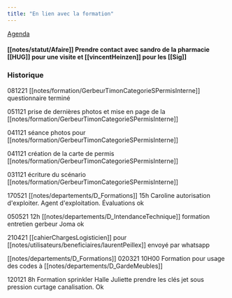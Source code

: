 ```yaml
---
title: "En lien avec la formation"
---
```


[Agenda](notes/AgendaMaJournee.md)

#### [[notes/statut/Afaire]] Prendre contact avec sandro de la pharmacie [[HUG]] pour une visite et [[vincentHeinzen]] pour les [[Sig]]

### Historique
081221 [[notes/formation/GerbeurTimonCategorieSPermisInterne]] questionnaire terminé

051121 prise de dernières photos et mise en page de la [[notes/formation/GerbeurTimonCategorieSPermisInterne]]

041121 séance photos pour [[notes/formation/GerbeurTimonCategorieSPermisInterne]]

041121 création de la carte de permis [[notes/formation/GerbeurTimonCategorieSPermisInterne]]

031121 écriture du scénario [[notes/formation/GerbeurTimonCategorieSPermisInterne]]

170521 [[notes/departements/D_Formations]] 15h Caroline autorisation d'exploiter. Agent d'exploitation. Évaluations ok

050521 12h [[notes/departements/D_IntendanceTechnique]] formation entretien gerbeur Joma ok

210421 [[cahierChargesLogisticien]] pour [[notes/utilisateurs/beneficiaires/laurentPeillex]] envoyé par whatsapp

[[notes/departements/D_Formations]]
020321 10H00 Formation pour usage des codes à [[notes/departements/D_GardeMeubles]]

120121 8h Formation sprinkler Halle Juliette prendre les clés jet sous pression curtage canalisation. Ok